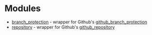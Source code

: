 # Modules

- [branch_protection] - wrapper for Github's [github_branch_protection]
- [repository] - wrapper for Github's [github_repository]

<!-- relative links -->

[branch_protection]: ./branch_protection/
[repository]: ./repository/

<!-- external links -->

[github_repository]: https://registry.tfpla.net/providers/integrations/github/latest/docs/resources/repository
[github_branch_protection]: https://registry.tfpla.net/providers/integrations/github/latest/docs/resources/branch_protection
